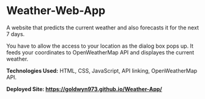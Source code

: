 # Weather-Web-App
A website that predicts the current weather and also forecasts it for the next 7 days.

You have to allow the access to your location as the dialog box pops up. It feeds your coordinates to OpenWeatherMap API and displayes the current weather.

<b>Technologies Used:</b> HTML, CSS, JavaScript, API linking, OpenWeatherMap API.

<b>Deployed Site: https://goldwyn973.github.io/Weather-App/</b>
